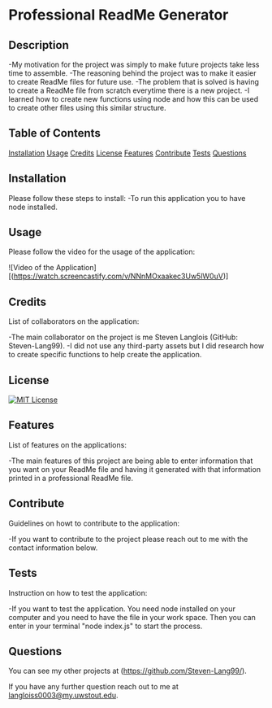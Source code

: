 # Professional ReadMe Generator


  ## Description
  -My motivation for the project was simply to make future projects take less time to assemble.
  -The reasoning behind the project was to make it easier to create ReadMe files for future use.
  -The problem that is solved is having to create a ReadMe file from scratch everytime there is a new project.
  -I learned how to create new functions using node and how this can be used to create other files using this similar structure.

  ## Table of Contents

[Installation](#installation)
[Usage](#usage)
[Credits](#credits)
[License](#license)
[Features](#features)
[Contribute](#contribute)
[Tests](#tests)
[Questions](#questions)

## Installation
Please follow these steps to install:
-To run this application you to have node installed.

## Usage
Please follow the video for the usage of the application:

![Video of the Application][(https://watch.screencastify.com/v/NNnMOxaakec3Uw5lW0uV)]

## Credits
List of collaborators on the application:

-The main collaborator on the project is me Steven Langlois (GitHub: Steven-Lang99).
-I did not use any third-party assets but I did research how to create specific functions to help create the application.

## License

[![MIT License](https://img.shields.io/badge/License-MIT--License-red)](https://choosealicense.com/licenses/mit/)

## Features
List of features on the applications:

-The main features of this project are being able to enter information that you want on your ReadMe file and having it generated with that information printed in a professional ReadMe file.

## Contribute
Guidelines on howt to contribute to the application:

-If you want to contribute to the project please reach out to me with the contact information below.

## Tests
Instruction on how to test the application:

-If you want to test the application. You need node installed on your computer and you need to have the file in your work space. Then you can enter in your terminal "node index.js" to start the process.

## Questions

You can see my other projects at (https://github.com/Steven-Lang99/).

If you have any further question reach out to me at langloiss0003@my.uwstout.edu.

